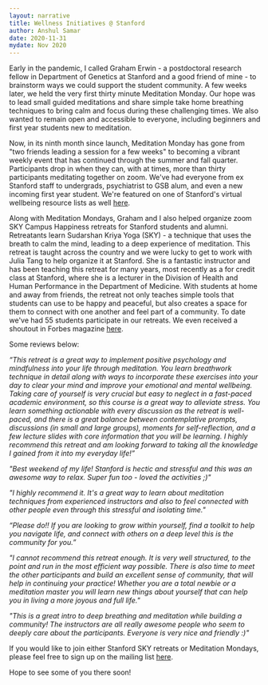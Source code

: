 ```yaml
---
layout: narrative
title: Wellness Initiatives @ Stanford
author: Anshul Samar
date: 2020-11-31
mydate: Nov 2020
---
```


Early in the pandemic, I called Graham Erwin - a postdoctoral research fellow in Department of Genetics at Stanford and a good friend of mine - to brainstorm ways we could support the student community. A few weeks later, we held the very first thirty minute Meditation Monday. Our hope was to lead small guided meditations and share simple take home breathing techniques to bring calm and focus during these challenging times. We also wanted to remain open and accessible to everyone, including beginners and first year students new to meditation. 

Now, in its ninth month since launch, Meditation Monday has gone from "two friends leading a session for a few weeks" to becoming a vibrant weekly event that has continued through the summer and fall quarter. Participants drop in when they can, with at times, more than thirty participants meditating together on zoom. We've had everyone from ex Stanford staff to undergrads, psychiatrist to GSB alum, and even a new incoming first year student. We're featured on one of Stanford's virtual wellbeing resource lists as well <a href="https://vaden.stanford.edu/virtualwellbeing">here</a>.

Along with Meditation Mondays, Graham and I also helped organize zoom SKY Campus Happiness retreats for Stanford students and alumni. Retreatants learn Sudarshan Kriya Yoga (SKY) - a technique that uses the breath to calm the mind, leading to a deep experience of meditation. This retreat is taught across the country and we were lucky to get to work with Julia Tang to help organize it at Stanford. She is a fantastic instructor and has been teaching this retreat for many years,  most recently as a for credit class at Stanford, where she is a lecturer in the Division of Health and Human Performance in the Department of Medicine. With students at home and away from friends, the retreat not only teaches simple tools that students can use to be happy and peaceful, but also creates a space for them to connect with one another and feel part of a community. To date we've had 55 students participate in our retreats. We even received a shoutout in Forbes magazine <a href="https://www.forbes.com/sites/jessicagold/2020/09/02/how-to-decrease-back-to-college-anxiety-just-breathe">here</a>. 

Some reviews below:

*“This retreat is a great way to implement positive psychology and mindfulness into your life through meditation. You learn breathwork technique in detail along with ways to incorporate these exercises into your day to clear your mind and improve your emotional and mental wellbeing. Taking care of yourself is very crucial but easy to neglect in a fast-paced academic environment, so this course is a great way to alleviate stress. You learn something actionable with every discussion as the retreat is well-paced, and there is a great balance between contemplative prompts, discussions (in small and large groups), moments for self-reflection, and a few lecture slides with core information that you will be learning. I highly recommend this retreat and am looking forward to taking all the knowledge I gained from it into my everyday life!”*

*"Best weekend of my life! Stanford is hectic and stressful and this was an awesome way to relax. Super fun too - loved the activities ;)"*

*"I highly recommend it. It's a great way to learn about meditation techniques from experienced instructors and also to feel connected with other people even through this stressful and isolating time."*

*“Please do!! If you are looking to grow within yourself, find a toolkit to help you navigate life, and connect with others on a deep level this is the community for you.”*

*"I cannot recommend this retreat enough. It is very well structured, to the point and run in the most efficient way possible. There is also time to meet the other participants and build an excellent sense of community, that will help in continuing your practice! Whether you are a total newbie or a meditation master you will learn new things about yourself that can help you in living a more joyous and full life."*

*"This is a great intro to deep breathing and meditation while building a community! The instructors are all really awesome people who seem to deeply care about the participants. Everyone is very nice and friendly :)"*

If you would like to join either Stanford SKY retreats or Meditation Mondays, please feel free to sign up on the mailing list <a href="https://tinyurl.com/stanfordmeditates">here</a>. 

Hope to see some of you there soon!


